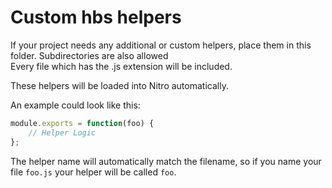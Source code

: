 # Custom hbs helpers

If your project needs any additional or custom helpers, place them in this folder. Subdirectories are also allowed  
Every file which has the .js extension will be included.

These helpers will be loaded into Nitro automatically.

An example could look like this:

```js
module.exports = function(foo) {
    // Helper Logic
};
```

The helper name will automatically match the filename, so if you name your file `foo.js` your helper will be called `foo`.
